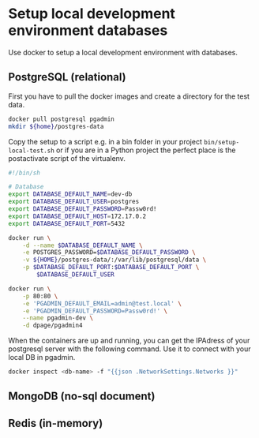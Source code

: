 # Setup local development environment databases

Use docker to setup a local development environment with databases.

## PostgreSQL (relational)

First you have to pull the docker images and create a directory for the test data.

```sh
docker pull postgresql pgadmin
mkdir ${home}/postgres-data
```

Copy the setup to a script e.g. in a bin folder in your project `bin/setup-local-test.sh` or if you are in a Python project the perfect place is the postactivate script of the virtualenv.

```sh
#!/bin/sh

# Database
export DATABASE_DEFAULT_NAME=dev-db
export DATABASE_DEFAULT_USER=postgres
export DATABASE_DEFAULT_PASSWORD=Passw0rd!
export DATABASE_DEFAULT_HOST=172.17.0.2
export DATABASE_DEFAULT_PORT=5432

docker run \
    -d --name $DATABASE_DEFAULT_NAME \
    -e POSTGRES_PASSWORD=$DATABASE_DEFAULT_PASSWORD \
    -v ${HOME}/postgres-data/:/var/lib/postgresql/data \
    -p $DATABASE_DEFAULT_PORT:$DATABASE_DEFAULT_PORT \
        $DATABASE_DEFAULT_USER

docker run \
    -p 80:80 \
    -e 'PGADMIN_DEFAULT_EMAIL=admin@test.local' \
    -e 'PGADMIN_DEFAULT_PASSWORD=Passw0rd!' \
    --name pgadmin-dev \
    -d dpage/pgadmin4

```

When the containers are up and running, you can get the IPAdress of your postgresql server with the following command.
Use it to connect with your local DB in pgadmin.

```sh
docker inspect <db-name> -f "{{json .NetworkSettings.Networks }}"
```

## MongoDB (no-sql document)

## Redis (in-memory)
